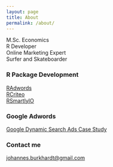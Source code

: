 ```yaml
---
layout: page
title: About
permalink: /about/
---
```


M.Sc. Economics  
R Developer  
Online Marketing Expert  
Surfer and Skateboarder

### R Package Development

[RAdwords](https://github.com/jburkhardt/RAdwords)  
[RCriteo](https://github.com/jburkhardt/RCriteo)  
[RSmartlyIO](https://github.com/rstats-lab/RSmartlyIO)  


### Google Adwords

[Google Dynamic Search Ads Case Study](https://storage.googleapis.com/support-kms-prod/SNP_A9FDD4D92EA2A32DD341807F7911B06E9216_3248210_en_v0)

### Contact me

[johannes.burkhardt@gmail.com](johannes.burkhardt@gmail.com)